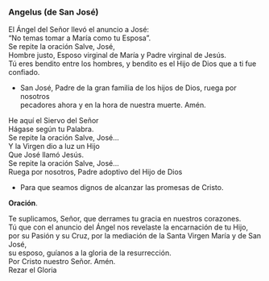 ### Angelus (de San José)

El Ángel del Señor llevó el anuncio a José:<br>
“No temas tomar a María como tu Esposa”.<br>
Se repite la oración Salve, José,<br>
Hombre justo, Esposo virginal de María y Padre virginal de Jesús.<br>
Tú eres bendito entre los hombres, y bendito es el Hijo de Dios que a ti fue confiado.<br>
- San José, Padre de la gran familia de los hijos de Dios, ruega por nosotros<br> pecadores ahora y en la hora de nuestra muerte. Amén.

He aquí el Siervo del Señor<br>
Hágase según tu Palabra.<br>
Se repite la oración Salve, José...<br>
Y la Virgen dio a luz un Hijo<br>
Que José llamó Jesús.<br>
Se repite la oración Salve, José...<br>
Ruega por nosotros, Padre adoptivo del Hijo de Dios<br>
- Para que seamos dignos de alcanzar las promesas de Cristo.<br>

**Oración**.

Te suplicamos, Señor, que derrames tu gracia en nuestros corazones.<br>
Tú que con el anuncio del Ángel nos revelaste la encarnación de tu Hijo,<br>
por su Pasión y su Cruz, por la mediación de la Santa Virgen María y de San José,<br> su esposo, guíanos a la gloria de la resurrección.<br>
Por Cristo nuestro Señor. Amén.<br>
Rezar el Gloria